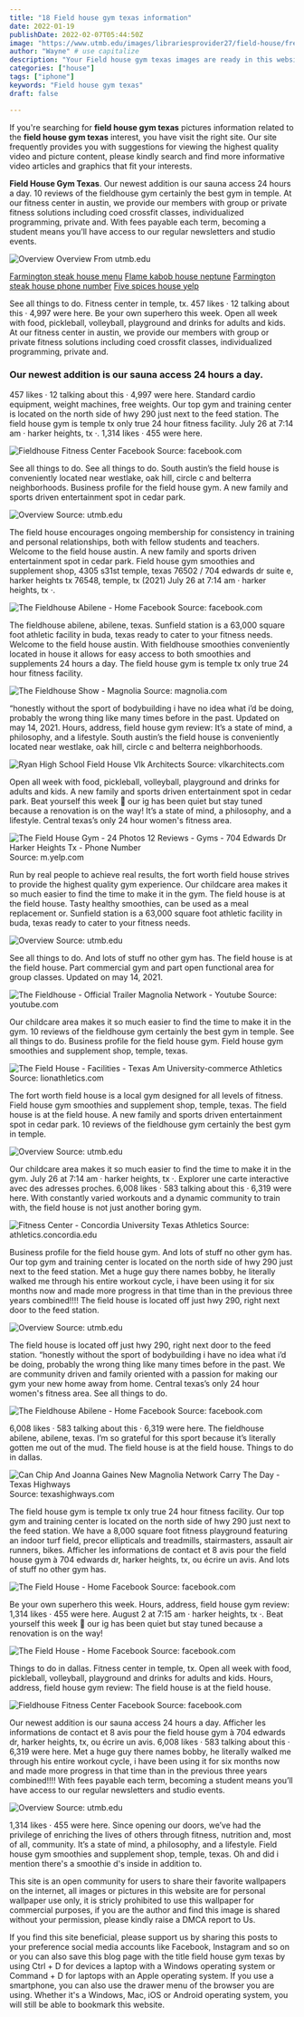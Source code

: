 ```yaml
---
title: "18 Field house gym texas information"
date: 2022-01-19
publishDate: 2022-02-07T05:44:50Z
image: "https://www.utmb.edu/images/librariesprovider27/field-house/free-weights-1.jpg?sfvrsn=cb095a57_2"
author: "Wayne" # use capitalize
description: "Your Field house gym texas images are ready in this website. Field house gym texas are a topic that is being searched for and liked by netizens today. You can Download the Field house gym texas files here. Get all free photos."
categories: ["house"]
tags: ["iphone"]
keywords: "Field house gym texas"
draft: false

---
```


If you're searching for **field house gym texas** pictures information related to the **field house gym texas** interest, you have visit the right  site.  Our site frequently  provides you with  suggestions  for viewing  the highest  quality video and picture  content, please kindly search and find more informative video articles and graphics  that fit your interests.

**Field House Gym Texas**. Our newest addition is our sauna access 24 hours a day. 10 reviews of the fieldhouse gym certainly the best gym in temple. At our fitness center in austin, we provide our members with group or private fitness solutions including coed crossfit classes, individualized programming, private and. With fees payable each term, becoming a student means you’ll have access to our regular newsletters and studio events.

![Overview](https://www.utmb.edu/images/librariesprovider27/field-house/machine-weights-1.jpg?sfvrsn=e4095a57_2 "Overview")
Overview From utmb.edu

[Farmington steak house menu](/farmington-steak-house-menu/)
[Flame kabob house neptune](/flame-kabob-house-neptune/)
[Farmington steak house phone number](/farmington-steak-house-phone-number/)
[Five spices house yelp](/five-spices-house-yelp/)

See all things to do. Fitness center in temple, tx. 457 likes · 12 talking about this · 4,997 were here. Be your own superhero this week. Open all week with food, pickleball, volleyball, playground and drinks for adults and kids. At our fitness center in austin, we provide our members with group or private fitness solutions including coed crossfit classes, individualized programming, private and.

### Our newest addition is our sauna access 24 hours a day.

457 likes · 12 talking about this · 4,997 were here. Standard cardio equipment, weight machines, free weights. Our top gym and training center is located on the north side of hwy 290 just next to the feed station. The field house gym is temple tx only true 24 hour fitness facility. July 26 at 7:14 am · harker heights, tx ·. 1,314 likes · 455 were here.


![Fieldhouse Fitness Center Facebook](https://lookaside.fbsbx.com/lookaside/crawler/media/?media_id=183858663749669 "Fieldhouse Fitness Center Facebook")
Source: facebook.com

See all things to do. See all things to do. South austin’s the field house is conveniently located near westlake, oak hill, circle c and belterra neighborhoods. Business profile for the field house gym. A new family and sports driven entertainment spot in cedar park.

![Overview](https://www.utmb.edu/images/librariesprovider27/field-house/machine-weights-1.jpg?sfvrsn=e4095a57_2 "Overview")
Source: utmb.edu

The field house encourages ongoing membership for consistency in training and personal relationships, both with fellow students and teachers. Welcome to the field house austin. A new family and sports driven entertainment spot in cedar park. Field house gym smoothies and supplement shop, 4305 s31st temple, texas 76502 / 704 edwards dr suite e, harker heights tx 76548, temple, tx (2021) July 26 at 7:14 am · harker heights, tx ·.

![The Fieldhouse Abilene - Home Facebook](https://lookaside.fbsbx.com/lookaside/crawler/media/?media_id=740694066085112 "The Fieldhouse Abilene - Home Facebook")
Source: facebook.com

The fieldhouse abilene, abilene, texas. Sunfield station is a 63,000 square foot athletic facility in buda, texas ready to cater to your fitness needs. Welcome to the field house austin. With fieldhouse smoothies conveniently located in house it allows for easy access to both smoothies and supplements 24 hours a day. The field house gym is temple tx only true 24 hour fitness facility.

![The Fieldhouse Show - Magnolia](https://imgstore.sndimg.com/magnolia/images/843201c4-5819-4092-8961-6ee951d616c1.jpg "The Fieldhouse Show - Magnolia")
Source: magnolia.com

“honestly without the sport of bodybuilding i have no idea what i’d be doing, probably the wrong thing like many times before in the past. Updated on may 14, 2021. Hours, address, field house gym review: It’s a state of mind, a philosophy, and a lifestyle. South austin’s the field house is conveniently located near westlake, oak hill, circle c and belterra neighborhoods.

![Ryan High School Field House Vlk Architects](https://vlkarchitects.com/assets/projects/_1200x630_crop_center-center_82_none/denton-ryan2_170926_113159.jpg?mtime=1506443518 "Ryan High School Field House Vlk Architects")
Source: vlkarchitects.com

Open all week with food, pickleball, volleyball, playground and drinks for adults and kids. A new family and sports driven entertainment spot in cedar park. Beat yourself this week 🦍 our ig has been quiet but stay tuned because a renovation is on the way! It’s a state of mind, a philosophy, and a lifestyle. Central texas’s only 24 hour women&#039;s fitness area.

![The Field House Gym - 24 Photos 12 Reviews - Gyms - 704 Edwards Dr Harker Heights Tx - Phone Number](https://s3-media0.fl.yelpcdn.com/bphoto/N9PtkIXo9p_FZrGq5f1npg/348s.jpg "The Field House Gym - 24 Photos 12 Reviews - Gyms - 704 Edwards Dr Harker Heights Tx - Phone Number")
Source: m.yelp.com

Run by real people to achieve real results, the fort worth field house strives to provide the highest quality gym experience. Our childcare area makes it so much easier to find the time to make it in the gym. The field house is at the field house. Tasty healthy smoothies, can be used as a meal replacement or. Sunfield station is a 63,000 square foot athletic facility in buda, texas ready to cater to your fitness needs.

![Overview](https://www.utmb.edu/images/librariesprovider27/field-house/machine-weights-3.jpg?sfvrsn=f9095a57_2 "Overview")
Source: utmb.edu

See all things to do. And lots of stuff no other gym has. The field house is at the field house. Part commercial gym and part open functional area for group classes. Updated on may 14, 2021.

![The Fieldhouse - Official Trailer Magnolia Network - Youtube](https://i.ytimg.com/vi/QJmPzCuqTbE/maxresdefault.jpg "The Fieldhouse - Official Trailer Magnolia Network - Youtube")
Source: youtube.com

Our childcare area makes it so much easier to find the time to make it in the gym. 10 reviews of the fieldhouse gym certainly the best gym in temple. See all things to do. Business profile for the field house gym. Field house gym smoothies and supplement shop, temple, texas.

![The Field House - Facilities - Texas Am University-commerce Athletics](https://lionathletics.com/images/2020/4/22/IMG_3844.JPG "The Field House - Facilities - Texas Am University-commerce Athletics")
Source: lionathletics.com

The fort worth field house is a local gym designed for all levels of fitness. Field house gym smoothies and supplement shop, temple, texas. The field house is at the field house. A new family and sports driven entertainment spot in cedar park. 10 reviews of the fieldhouse gym certainly the best gym in temple.

![Overview](https://www.utmb.edu/images/librariesprovider27/field-house/machine-weights-2.jpg?sfvrsn=e5095a57_2 "Overview")
Source: utmb.edu

Our childcare area makes it so much easier to find the time to make it in the gym. July 26 at 7:14 am · harker heights, tx ·. Explorer une carte interactive avec des adresses proches. 6,008 likes · 583 talking about this · 6,319 were here. With constantly varied workouts and a dynamic community to train with, the field house is not just another boring gym.

![Fitness Center - Concordia University Texas Athletics](https://athletics.concordia.edu/images/2017/8/9/Weight_Room.JPG "Fitness Center - Concordia University Texas Athletics")
Source: athletics.concordia.edu

Business profile for the field house gym. And lots of stuff no other gym has. Our top gym and training center is located on the north side of hwy 290 just next to the feed station. Met a huge guy there names bobby, he literally walked me through his entire workout cycle, i have been using it for six months now and made more progress in that time than in the previous three years combined!!!! The field house is located off just hwy 290, right next door to the feed station.

![Overview](https://www.utmb.edu/images/librariesprovider27/field-house/free-weights-2.jpg?sfvrsn=cf095a57_2 "Overview")
Source: utmb.edu

The field house is located off just hwy 290, right next door to the feed station. “honestly without the sport of bodybuilding i have no idea what i’d be doing, probably the wrong thing like many times before in the past. We are community driven and family oriented with a passion for making our gym your new home away from home. Central texas’s only 24 hour women&#039;s fitness area. See all things to do.

![The Fieldhouse Abilene - Home Facebook](https://lookaside.fbsbx.com/lookaside/crawler/media/?media_id=844301875724330 "The Fieldhouse Abilene - Home Facebook")
Source: facebook.com

6,008 likes · 583 talking about this · 6,319 were here. The fieldhouse abilene, abilene, texas. I’m so grateful for this sport because it’s literally gotten me out of the mud. The field house is at the field house. Things to do in dallas.

![Can Chip And Joanna Gaines New Magnolia Network Carry The Day - Texas Highways](https://cdn.texashighways.com/2021/01/magnolia-network-fieldhouse.jpg "Can Chip And Joanna Gaines New Magnolia Network Carry The Day - Texas Highways")
Source: texashighways.com

The field house gym is temple tx only true 24 hour fitness facility. Our top gym and training center is located on the north side of hwy 290 just next to the feed station. We have a 8,000 square foot fitness playground featuring an indoor turf field, precor ellipticals and treadmills, stairmasters, assault air runners, bikes. Afficher les informations de contact et 8 avis pour the field house gym à 704 edwards dr, harker heights, tx, ou écrire un avis. And lots of stuff no other gym has.

![The Field House - Home Facebook](https://lookaside.fbsbx.com/lookaside/crawler/media/?media_id=332516503446351 "The Field House - Home Facebook")
Source: facebook.com

Be your own superhero this week. Hours, address, field house gym review: 1,314 likes · 455 were here. August 2 at 7:15 am · harker heights, tx ·. Beat yourself this week 🦍 our ig has been quiet but stay tuned because a renovation is on the way!

![The Field House - Home Facebook](https://lookaside.fbsbx.com/lookaside/crawler/media/?media_id=4872807629417193 "The Field House - Home Facebook")
Source: facebook.com

Things to do in dallas. Fitness center in temple, tx. Open all week with food, pickleball, volleyball, playground and drinks for adults and kids. Hours, address, field house gym review: The field house is at the field house.

![Fieldhouse Fitness Center Facebook](https://lookaside.fbsbx.com/lookaside/crawler/media/?media_id=100063766081198 "Fieldhouse Fitness Center Facebook")
Source: facebook.com

Our newest addition is our sauna access 24 hours a day. Afficher les informations de contact et 8 avis pour the field house gym à 704 edwards dr, harker heights, tx, ou écrire un avis. 6,008 likes · 583 talking about this · 6,319 were here. Met a huge guy there names bobby, he literally walked me through his entire workout cycle, i have been using it for six months now and made more progress in that time than in the previous three years combined!!!! With fees payable each term, becoming a student means you’ll have access to our regular newsletters and studio events.

![Overview](https://www.utmb.edu/images/librariesprovider27/field-house/free-weights-1.jpg?sfvrsn=cb095a57_2 "Overview")
Source: utmb.edu

1,314 likes · 455 were here. Since opening our doors, we’ve had the privilege of enriching the lives of others through fitness, nutrition and, most of all, community. It’s a state of mind, a philosophy, and a lifestyle. Field house gym smoothies and supplement shop, temple, texas. Oh and did i mention there&#039;s a smoothie d&#039;s inside in addition to.

This site is an open community for users to share their favorite wallpapers on the internet, all images or pictures in this website are for personal wallpaper use only, it is stricly prohibited to use this wallpaper for commercial purposes, if you are the author and find this image is shared without your permission, please kindly raise a DMCA report to Us.

If you find this site beneficial, please support us by sharing this posts to your preference social media accounts like Facebook, Instagram and so on or you can also save this blog page with the title field house gym texas by using Ctrl + D for devices a laptop with a Windows operating system or Command + D for laptops with an Apple operating system. If you use a smartphone, you can also use the drawer menu of the browser you are using. Whether it's a Windows, Mac, iOS or Android operating system, you will still be able to bookmark this website.
